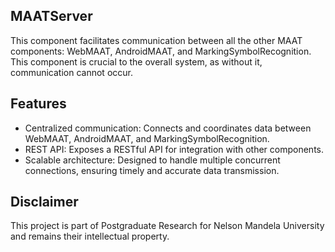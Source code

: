 ## MAATServer
This component facilitates communication between all the other MAAT components: WebMAAT, AndroidMAAT, and MarkingSymbolRecognition. This component is crucial to the overall system, as without it, communication cannot occur.

## Features
  * Centralized communication: Connects and coordinates data between WebMAAT, AndroidMAAT, and MarkingSymbolRecognition.
  * REST API: Exposes a RESTful API for integration with other components.
  * Scalable architecture: Designed to handle multiple concurrent connections, ensuring timely and accurate data transmission.

## Disclaimer
This project is part of Postgraduate Research for Nelson Mandela University and remains their intellectual property.
